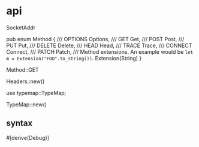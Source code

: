 # api

SocketAddr


pub enum Method {
    /// OPTIONS
    Options,
    /// GET
    Get,
    /// POST
    Post,
    /// PUT
    Put,
    /// DELETE
    Delete,
    /// HEAD
    Head,
    /// TRACE
    Trace,
    /// CONNECT
    Connect,
    /// PATCH
    Patch,
    /// Method extensions. An example would be `let m = Extension("FOO".to_string())`.
    Extension(String)
}

Method::GET

Headers::new()


use typemap::TypeMap;

TypeMap::new()



## syntax

#[derive(Debug)]
